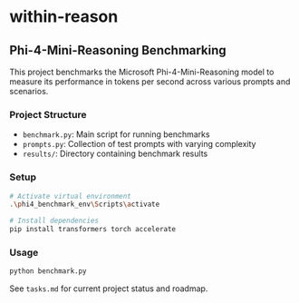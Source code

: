 # within-reason

## Phi-4-Mini-Reasoning Benchmarking

This project benchmarks the Microsoft Phi-4-Mini-Reasoning model to measure its performance in tokens per second across various prompts and scenarios.

### Project Structure
- `benchmark.py`: Main script for running benchmarks
- `prompts.py`: Collection of test prompts with varying complexity
- `results/`: Directory containing benchmark results

### Setup
```bash
# Activate virtual environment
.\phi4_benchmark_env\Scripts\activate

# Install dependencies
pip install transformers torch accelerate
```

### Usage
```bash
python benchmark.py
```

See `tasks.md` for current project status and roadmap.